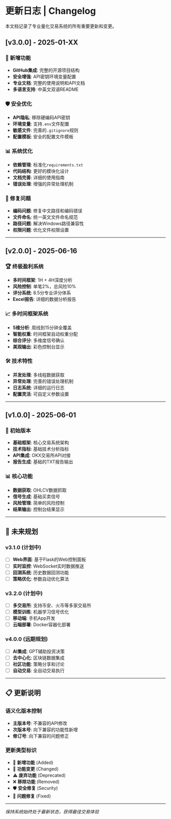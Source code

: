 # 更新日志 | Changelog

本文档记录了专业量化交易系统的所有重要更新和变更。

## [v3.0.0] - 2025-01-XX

### 🚀 新增功能
- **GitHub集成**: 完整的开源项目结构
- **安全增强**: API密钥环境变量配置
- **专业文档**: 完整的使用说明和API文档
- **多语言支持**: 中英文双语README

### 🛡️ 安全优化  
- **API隐私**: 移除硬编码API密钥
- **环境变量**: 支持`.env`文件配置
- **敏感文件**: 完善的`.gitignore`规则
- **配置模板**: 安全的配置文件模板

### 📊 系统优化
- **依赖管理**: 标准化`requirements.txt`
- **代码结构**: 更好的模块化设计
- **文档完善**: 详细的使用指南
- **错误处理**: 增强的异常处理机制

### 🔧 修复问题
- **编码问题**: 修复中文路径和编码错误
- **文件命名**: 统一英文文件命名规范
- **路径问题**: 解决Windows路径兼容性
- **权限问题**: 优化文件权限设置

---

## [v2.0.0] - 2025-06-16

### 🏆 终极盈利系统
- **多时间框架**: 1H + 4H深度分析
- **风险控制**: 单笔2%，总风险10%
- **评分系统**: 8.5分专业评分体系
- **Excel报告**: 详细的数据分析报告

### 📈 多时间框架系统
- **5维分析**: 周线到15分钟全覆盖
- **智能权重**: 时间框架自动权重分配
- **综合评分**: 多维度信号确认
- **美观输出**: 彩色控制台显示

### 🛠️ 技术特性
- **并发处理**: 多线程数据获取
- **异常处理**: 完善的错误处理机制
- **日志系统**: 详细的运行日志
- **配置灵活**: 可自定义参数设置

---

## [v1.0.0] - 2025-06-01

### 🎯 初始版本
- **基础框架**: 核心交易系统架构
- **技术指标**: 基础技术分析指标
- **API集成**: OKX交易所API对接
- **报告生成**: 基础的TXT报告输出

### 📊 核心功能
- **数据获取**: OHLCV数据抓取
- **信号生成**: 基础买卖信号
- **风险管理**: 简单的风险控制
- **结果输出**: 控制台结果显示

---

## 🚀 未来规划

### v3.1.0 (计划中)
- [ ] **Web界面**: 基于Flask的Web控制面板
- [ ] **实时监控**: WebSocket实时数据推送
- [ ] **回测系统**: 历史数据回测功能
- [ ] **策略优化**: 参数自动优化算法

### v3.2.0 (计划中)
- [ ] **多交易所**: 支持币安、火币等多家交易所
- [ ] **模型训练**: 机器学习信号优化
- [ ] **移动端**: 手机App开发
- [ ] **云端部署**: Docker容器化部署

### v4.0.0 (远期规划)
- [ ] **AI集成**: GPT辅助投资决策
- [ ] **去中心化**: 区块链数据集成
- [ ] **社区功能**: 策略分享和讨论
- [ ] **自动交易**: 全自动交易执行

---

## 📋 更新说明

### 语义化版本控制
- **主版本号**: 不兼容的API修改
- **次版本号**: 向下兼容的功能性新增
- **修订号**: 向下兼容的问题修正

### 更新类型标识
- 🚀 **新增功能** (Added)
- 🔄 **功能变更** (Changed)  
- ⚠️ **废弃功能** (Deprecated)
- ❌ **移除功能** (Removed)
- 🛡️ **安全修复** (Security)
- 🔧 **问题修复** (Fixed)

---

*保持系统始终处于最新状态，获得最佳交易体验* 
